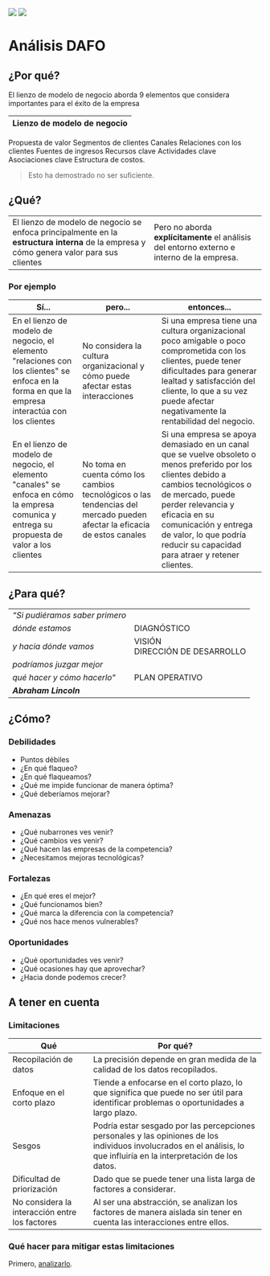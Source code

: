 [![](https://img.shields.io/badge/-Tabla_de_contenidos-000?style=flat&logo=Emlakjet&logoColor=red)](../../README.md)
[![](https://img.shields.io/badge/-Inicio%20de%20cap%C3%ADtulo-000?style=flat&logo=Acclaim&logoColor=red)](../README.md)

# Análisis DAFO

## ¿Por qué?

El lienzo de modelo de negocio aborda 9 elementos que considera importantes para el éxito de la empresa

|Lienzo de modelo de negocio|
|-
Propuesta de valor
Segmentos de clientes
Canales
Relaciones con los clientes
Fuentes de ingresos
Recursos clave
Actividades clave
Asociaciones clave
Estructura de costos.

> Esto ha demostrado no ser suficiente.

## ¿Qué?
|||
-|-
El lienzo de modelo de negocio se enfoca principalmente en la **estructura interna** de la empresa y cómo genera valor para sus clientes|Pero no aborda **explícitamente** el análisis del entorno externo e interno de la empresa.

### Por ejemplo

|Sí...|pero...|entonces...|
-|-|-
En el lienzo de modelo de negocio, el elemento "relaciones con los clientes" se enfoca en la forma en que la empresa interactúa con los clientes|No considera la cultura organizacional y cómo puede afectar estas interacciones|Si una empresa tiene una cultura organizacional poco amigable o poco comprometida con los clientes, puede tener dificultades para generar lealtad y satisfacción del cliente, lo que a su vez puede afectar negativamente la rentabilidad del negocio.
En el lienzo de modelo de negocio, el elemento "canales" se enfoca en cómo la empresa comunica y entrega su propuesta de valor a los clientes|No toma en cuenta cómo los cambios tecnológicos o las tendencias del mercado pueden afectar la eficacia de estos canales|Si una empresa se apoya demasiado en un canal que se vuelve obsoleto o menos preferido por los clientes debido a cambios tecnológicos o de mercado, puede perder relevancia y eficacia en su comunicación y entrega de valor, lo que podría reducir su capacidad para atraer y retener clientes.

## ¿Para qué?

<div align="center">

|||
-|-
*“Si pudiéramos saber primero*|
*dónde estamos*|DIAGNÓSTICO
*y hacia dónde vamos*|VISIÓN<br />DIRECCIÓN DE DESARROLLO
*podríamos juzgar mejor*|
*qué hacer y cómo hacerlo"*|PLAN OPERATIVO
***Abraham Lincoln***|

</div>

## ¿Cómo?

### Debilidades

- Puntos débiles
- ¿En qué flaqueo?
- ¿En qué flaqueamos?
- ¿Qué me impide funcionar de manera óptima?
- ¿Qué deberíamos mejorar?

### Amenazas

- ¿Qué nubarrones ves venir?
- ¿Qué cambios ves venir?
- ¿Qué hacen las empresas de la competencia?
- ¿Necesitamos mejoras tecnológicas?

### Fortalezas

- ¿En qué eres el mejor?
- ¿Qué funcionamos bien?
- ¿Qué marca la diferencia con la competencia?
- ¿Qué nos hace menos vulnerables?

### Oportunidades

- ¿Qué oportunidades ves venir?
- ¿Qué ocasiones hay que aprovechar?
- ¿Hacia donde podemos crecer?

## A tener en cuenta

### Limitaciones

Qué|Por qué?
-|-
Recopilación de datos|La precisión depende en gran medida de la calidad de los datos recopilados. 
Enfoque en el corto plazo|Tiende a enfocarse en el corto plazo, lo que significa que puede no ser útil para identificar problemas o oportunidades a largo plazo.
Sesgos|Podría estar sesgado por las percepciones personales y las opiniones de los individuos involucrados en el análisis, lo que influiría en la interpretación de los datos.
Dificultad de priorización|Dado que se puede tener una lista larga de factores a considerar.
No considera la interacción entre los factores|Al ser una abstracción, se analizan los factores de manera aislada sin tener en cuenta las interacciones entre ellos.

### Qué hacer para mitigar estas limitaciones

Primero, [analizarlo](metaDAFO.md).

